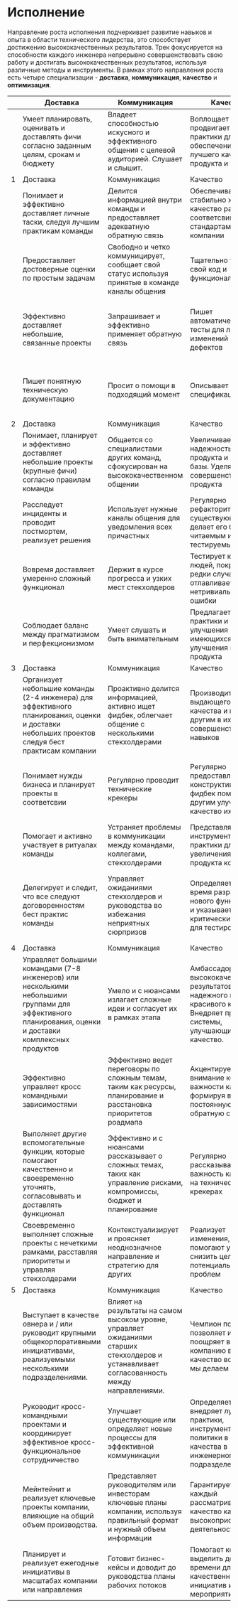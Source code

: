 # Исполнение

Направление роста исполнения подчеркивает развитие навыков и опыта в области технического лидерства, это способствует достижению высококачественных результатов. Трек фокусируется на способности каждого инженера непрерывно совершенствовать свою работу и достигать высококачественных результатов, используя различные методы и инструменты.
В рамках этого направления роста есть четыре специализации - **доставка**, **коммуникация**, **качество** и **оптимизация**.

|     | Доставка                                                                                                                                                | Коммуникация                                                                                                                                 | Качество                                                                                                                 | Оптимизация                                                                                                                                 |
| --- | ------------------------------------------------------------------------------------------------------------------------------------------------------- | -------------------------------------------------------------------------------------------------------------------------------------------- | ------------------------------------------------------------------------------------------------------------------------ | ------------------------------------------------------------------------------------------------------------------------------------------- |
|     | Умеет планировать, оценивать и доставлять фичи согласно заданным целям, срокам и бюджету                                                                | Владеет способностью искусного и эффективного общения с целевой аудиторией. Слушает и слышит.                                                | Воплощает и продвигает лучшие практики для обеспечения лучшего качества продукта и сервисов.                             | Бросает вызов устоям и положительно влияет на организационные моменты вне рабочего процесса                                                 |
| 1   | Доставка                                                                                                                                                | Коммуникация                                                                                                                                 | Качество                                                                                                                 | Оптимизация                                                                                                                                 |
|     | Понимает и эффективно доставляет личные таски, следуя лучшим практикам команды                                                                          | Делится информацией внутри команды и предоставляет адекватную обратную связь                                                                 | Обеспечивает стабильно хорошее качество работы в соответсвии со стандартами компании                                     | Определяет и формирует возможности для организационных и проектных улучшений                                                                |
|     | Предоставляет достоверные оценки по простым задачам                                                                                                     | Свободно и четко коммуницирует, сообщает свой статус используя принятые в команде каналы общения                                             | Тщательно тестирует свой код и функционал                                                                                | Задает наводящие вопросы инициирующие обсуждение по оптимизации/улучшению                                                                   |
|     | Эффективно доставляет небольшие, связанные проекты                                                                                                      | Запрашивает и эффективно применяет обратную связь                                                                                            | Пишет автоматические тесты для любых изменений или дефектов                                                              | Подсвечивает адекватные моменты во время ретроспективы, вызывая положительные изменения                                                     |
|     | Пишет понятную техническую документацию                                                                                                                 | Просит о помощи в подходящий момент                                                                                                          | Описывает понятную спецификацию                                                                                          | Предлагает улучшения позитивно влияющие на продуктивность команды                                                                           |
| 2   | Доставка                                                                                                                                                | Коммуникация                                                                                                                                 | Качество                                                                                                                 | Оптимизация                                                                                                                                 |
|     | Понимает, планирует и эффективно доставляет небольшие проекты (крупные фичи) согласно правилам команды                                                                 | Общается со специалистами других команд, сфокусирован на высококачественном общении                                                          | Увеличивает надежность продукта и кодовой базы. Уделяет время совершенствованию продукта                                 | Реализует небольшие изменения с целью позитивного влияния на простые фичи                                                                   |
|     | Расследует инциденты и проводит постмортем, реализует решения                                                                                           | Использует нужные каналы общения для уведомления всех причастных                                                                             | Регулярно рефакторит существующий код, делает его более читаемым и тестируемым                                           | Активно берет таски из беклога или дефекты после постмортена                                                                                |
|     | Вовремя доставляет умеренно сложный функционал                                                                                                          | Держит в курсе прогресса и узких мест стекхолдеров                                                                                           | Тестирует код других людей, покрывает редки случаи, отлавливает нетривиальные ошибки                                     | Активно предлагает и делает улучшения дизайна                                                                                               |
|     | Соблюдает баланс между прагматизмом и перфекционизмом                                                                                                   | Умеет слушать и быть внимательным                                                                                                            | Предлагает новые практики и улучшения имеющихся для улучшения качества продукта                                          | Определяет пути улучшения производительности приложения и стабильности                                                                      |
| 3   | Доставка                                                                                                                                                | Коммуникация                                                                                                                                 | Качество                                                                                                                 | Оптимизация                                                                                                                                 |
|     | Организует небольшие команды (2-4 инженера) для эффективного планирования, оценки и доставки небольших проектов следуя бест практисам компании          | Проактивно делится информацией, активно ищет фидбек, облегчает общение с несколькими стекхолдерами                                           | Производит код выдающегося качества и помогает другим в их работе и совершенствовании навыков                            | Реализует изменения с целью позитивного влияния на всю команду или предлагает небольшие фичи, сервисы                                       |
|     | Понимает нужды бизнеса и планирует проекты в соответсвии                                                                                                | Регулярно проводит технические крекеры                                                                                                       | Регулярно предоставляет конструктивный фидбек помогая другим улучшить качество их работы                                 | Становится мейнтейнером систем которые ни кем не поддерживаются или не хотят поддерживаться                                                 |
|     | Помогает и активно участвует в ритуалах команды                                                                                                         | Устраняет проблемы в коммуникации между командами, коллегами, стекхолдерами                                                                  | Представляет новые инструменты и практики для увеличения качества продукта команды                                       | Активно демонстрирует концепты с готовыми прототипами                                                                                       |
|     | Делегирует и следит, что все следуют договоренностям бест практис команды                                                                               | Управляет ожиданиями стекхолдеров и руководства во избежания неприятных сюрпризов                                                            | Определяет риски во время разработки нового функционала и указывает критические места для тестирования                   | Предлагает(и доводит до реализации) фичи или компоненты, которые помогают улучшить производительность продукта                              |
| 4   | Доставка                                                                                                                                                | Коммуникация                                                                                                                                 | Качество                                                                                                                 | Оптимизация                                                                                                                                 |
|     | Управляет большими командами (7-8 инженеров) или несколькими небольшими группами для эффективного планирования, оценки и доставки комплексных продуктов | Умело и с нюансами излагает сложные идеи и согласует их в рамках этапа                                                                       | Амбассадор высококачественных результатов, надежного и красивого кода. Внедряет процессы и системы, улучшающие качество. | Инициирует и внедряет изменения, которые оказывают существенное положительное влияние на инженерную практику или сильное влияние на продукт |
|     | Эффективно управляет кросс командными зависимостями                                                                                                     | Эффективно ведет переговоры по сложным темам, таким как ресурсы, планирование и расстановка приоритетов роадмапа                             | Акцентирует внимание команд на важности качества, формируя влияние и постоянную обратную связь.                          | Продвигает новые процессы, которые помогают инженерам работать лучше                                                                        |
|     | Выполняет другие вспомогательные функции, которые помогают качественно и своевременно уточнять, согласовывать и доставлять функционал                   | Эффективно и с нюансами рассказывает о сложных темах, таких как управление рисками, компромиссы, бюджет и планирование                       | Регулярно рассказывает про важность качества на технических крекерах                                                     | Демонстрирует мужество и решительность перед лицом постоянных препятствий.                                                                  |
|     | Своевременно выполняет сложные проекты с нечеткими рамками, расставляя приоритеты и управляя стекхолдерами                                              | Контекстуализирует и проясняет неоднозначное направление и стратегию для других                                                              | Реализует изменения, которые помогают устранить/снизить целый класс потенциальных проблем                                | Инициирует мажорные новые функции, сервисы или архитектуры                                                                                  |
| 5   | Доставка                                                                                                                                                | Коммуникация                                                                                                                                 | Качество                                                                                                                 | Оптимизация                                                                                                                                 |
|     | Выступает в качестве овнера и / или руководит крупными общекорпоративными инициативами, реализуемыми несколькими подразделениями.                       | Влияет на результаты на самом высоком уровне, управляет ожиданиями старших стекхолдеров и устанавливает согласованность между направлениями. | Чемпион по качеству позволяет и поощряет всю компанию внедрять качество во все, что мы делаем                            | Чемпион по оптимизации. Инициирует и внедряет изменения, которые оказывают существенное положительное влияние на всю компанию               |
|     | Руководит кросс-командными проектами и координирует эффективное кросс-функциональное сотрудничество                                                     | Улучшает существующие или определяет новые процессы для эффективной коммуникации                                                             | Определяет и внедряет лучшие практики, инструменты и политики в области качества в инженерном подразделении.             | Создает новый профиль работы для решения системных проблем.                                                                                 |
|     | Мейнтейнит и реализует ключевые проекты компании, влияющие на общий объем производства.                                                                 | Представляет руководителям или инвесторам ключевые планы компании, используя правильный формат и нужный объем информации                     | Гарантирует, что каждый рассматривает качество как высокоприоритетную деятельность                                       | Планирует проект оптимизации в масштабах компании и эффективно осуществляет управление изменениями.                                         |
|     | Планирует и реализует ежегодные инициативы в масштабах компании или направления                                                                         | Готовит бизнес-кейсы и доводит до руководства планы рабочих потоков                                                                          | Помогает командам выделить достаточно времени для качественных инициатив и мероприятий                                   | Убеждает руководство принять новую стратегию.                                                                                               |
